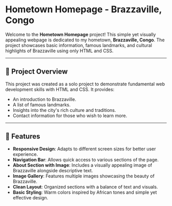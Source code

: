 # Hometown Homepage - Brazzaville, Congo

Welcome to the **Hometown Homepage** project! This simple yet visually appealing webpage is dedicated to my hometown, **Brazzaville, Congo**. The project showcases basic information, famous landmarks, and cultural highlights of Brazzaville using only HTML and CSS.

---

## 📖 Project Overview

This project was created as a solo project to demonstrate fundamental web development skills with HTML and CSS. It provides:
- An introduction to Brazzaville.
- A list of famous landmarks.
- Insights into the city's rich culture and traditions.
- Contact information for those who wish to learn more.

---

## 🌟 Features

- **Responsive Design**: Adapts to different screen sizes for better user experience.
- **Navigation Bar**: Allows quick access to various sections of the page.
- **About Section with Image**: Includes a visually appealing image of Brazzaville alongside descriptive text.
- **Image Gallery**: Features multiple images showcasing the beauty of Brazzaville. 
- **Clean Layout**: Organized sections with a balance of text and visuals.
- **Basic Styling**: Warm colors inspired by African tones and simple yet effective design.
